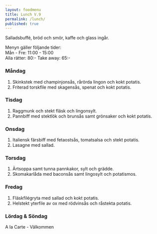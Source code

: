 ```yaml
---
layout: foodmenu
title: Lunch V.9
permalink: /lunch/
published: true
---
```

Salladsbuffé, bröd och smör, kaffe och glass ingår.


Menyn gäller följande tider:  
Mån - Fre: 11:00 - 15:00  
Alla rätter: 80:- Take away: 65:-

### Måndag

1. Skinkstek med champinjonsås, rårörda lingon och kokt potatis.
2. Friterad torskfile med skagensås, spenat och kokt potatis.

### Tisdag

1. Raggmunk och stekt fläsk och lingonsylt.
2. Pannbiff med stektlök och brunsås samt grönsaker och kokt potatis.

### Onsdag

1. Italiensk färsbiff med fetaostsås, tomatsalsa och stekt potatis.
2. Lasagne med sallad.

### Torsdag

 1. Ärtsoppa samt tunna pannkakor, sylt och grädde.
 2. Skomakarlåda med baconsås samt lingosylt och potatismos.

### Fredag

1. Fläskfilégryta med sallad och kokt potatis.
2. Helstekt yterfile av ox med rödvinsås och råstekta potatis.

### Lördag & Söndag
A la Carte - Välkommen

